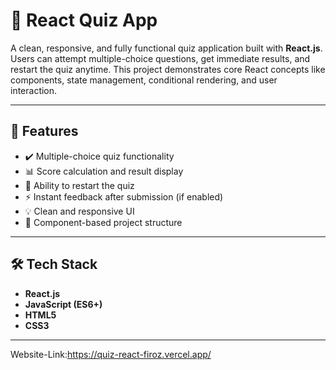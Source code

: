 # 🧠 React Quiz App

A clean, responsive, and fully functional quiz application built with **React.js**. Users can attempt multiple-choice questions, get immediate results, and restart the quiz anytime. This project demonstrates core React concepts like components, state management, conditional rendering, and user interaction.

---

## 🚀 Features

- ✔️ Multiple-choice quiz functionality
- 📊 Score calculation and result display
- 🔁 Ability to restart the quiz
- ⚡ Instant feedback after submission (if enabled)
- 💡 Clean and responsive UI
- 🔧 Component-based project structure

---

## 🛠️ Tech Stack

- **React.js**
- **JavaScript (ES6+)**
- **HTML5**
- **CSS3**

---
 
 Website-Link:https://quiz-react-firoz.vercel.app/